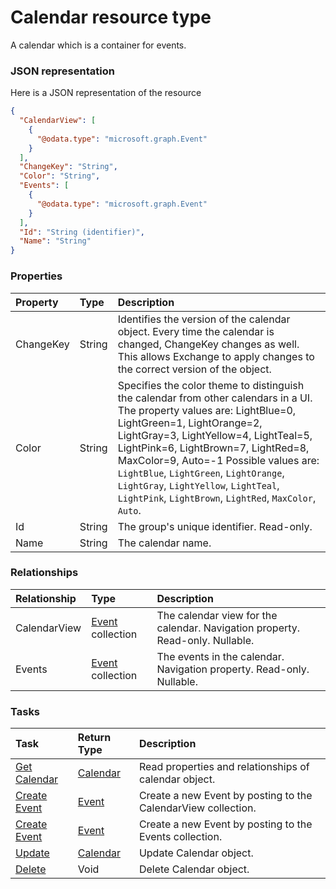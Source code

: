 # Calendar resource type

A calendar which is a container for events.

### JSON representation

Here is a JSON representation of the resource

<!-- {
  "blockType": "resource",
  "optionalProperties": [
    "CalendarView",
    "Events"
  ],
  "@odata.type": "microsoft.graph.Calendar"
}-->

```json
{
  "CalendarView": [
    {
      "@odata.type": "microsoft.graph.Event"
    }
  ],
  "ChangeKey": "String",
  "Color": "String",
  "Events": [
    {
      "@odata.type": "microsoft.graph.Event"
    }
  ],
  "Id": "String (identifier)",
  "Name": "String"
}

```
### Properties
| Property	   | Type	|Description|
|:---------------|:--------|:----------|
|ChangeKey|String|Identifies the version of the calendar object. Every time the calendar is changed, ChangeKey  changes as well. This allows Exchange to apply changes to the correct version of the object.|
|Color|String|Specifies the color theme to distinguish the calendar from other calendars in a UI. The property values are: LightBlue=0, LightGreen=1, LightOrange=2, LightGray=3, LightYellow=4, LightTeal=5, LightPink=6, LightBrown=7, LightRed=8, MaxColor=9, Auto=-1  Possible values are: `LightBlue`, `LightGreen`, `LightOrange`, `LightGray`, `LightYellow`, `LightTeal`, `LightPink`, `LightBrown`, `LightRed`, `MaxColor`, `Auto`.|
|Id|String|The group's unique identifier. Read-only.|
|Name|String|The calendar name.|

### Relationships
| Relationship | Type	|Description|
|:---------------|:--------|:----------|
|CalendarView|[Event](event.md) collection|The calendar view for the calendar. Navigation property. Read-only. Nullable.|
|Events|[Event](event.md) collection|The events in the calendar. Navigation property. Read-only. Nullable.|

### Tasks

| Task		   | Return Type	|Description|
|:---------------|:--------|:----------|
|[Get Calendar](../api/calendar_get.md) | [Calendar](calendar.md) |Read properties and relationships of calendar object.|
|[Create Event](../api/calendar_post_calendarview.md) |[Event](event.md)| Create a new Event by posting to the CalendarView collection.|
|[Create Event](../api/calendar_post_events.md) |[Event](event.md)| Create a new Event by posting to the Events collection.|
|[Update](../api/calendar_update.md) | [Calendar](calendar.md)	|Update Calendar object. |
|[Delete](../api/calendar_delete.md) | Void	|Delete Calendar object. |

<!-- uuid: 81e80932-ad54-4d9e-ae22-1855940cd914
2015-10-16 16:12:40 UTC -->
<!-- {
  "type": "#page.annotation",
  "description": "Calendar resource",
  "keywords": "",
  "section": "documentation",
  "tocPath": ""
}-->